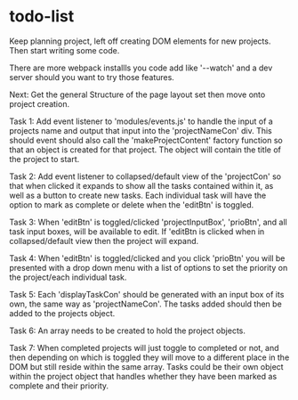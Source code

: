 # todo-list

Keep planning project, left off creating DOM elements for new projects. Then start writing some code.

There are more webpack installls you code add like '--watch' and a dev server should you want to try those features.

Next:
Get the general Structure of the page layout set then move onto project creation.

Task 1:
Add event listener to 'modules/events.js' to handle the input of a projects name and output that input into the 'projectNameCon' div. This should event should also call the 'makeProjectContent' factory function so that an object is created for that project. The object will contain the title of the project to start.

Task 2:
Add event listener to collapsed/default view of the 'projectCon' so that when clicked it expands to show all the tasks contained within it, as well as a button to create new tasks. Each individual task will have the option to mark as complete or delete when the 'editBtn' is toggled.

Task 3:
When 'editBtn' is toggled/clicked 'projectInputBox', 'prioBtn', and all task input boxes, will be available to edit. If 'editBtn is clicked when in collapsed/default view then the project will expand.

Task 4:
When 'editBtn' is toggled/clicked and you click 'prioBtn' you will be presented with a drop down menu with a list of options to set the priority on the project/each individual task.

Task 5:
Each 'displayTaskCon' should be generated with an input box of its own, the same way as 'projectNameCon'. The tasks added should then be added to the projects object.

Task 6:
An array needs to be created to hold the project objects.

Task 7:
When completed projects will just toggle to completed or not, and then depending on which is toggled they will move to a different place in the DOM but still reside within the same array. Tasks could be their own object within the project object that handles whether they have been marked as complete and their priority.
